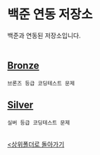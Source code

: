 # 백준 연동 저장소
백준과 연동된 저장소입니다.
<br><br>

[Bronze](./Bronze/)
-
    브론즈 등급 코딩테스트 문제

[Silver](./Silver/)
-
    실버 등급 코딩테스트 문제

<br>[<상위폴더로 돌아가기](..)